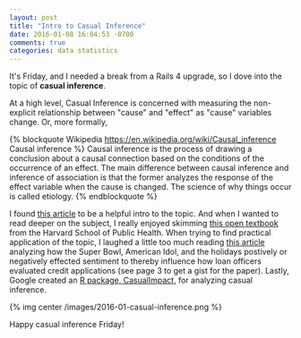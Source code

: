 ```yaml
---
layout: post
title: "Intro to Casual Inference"
date: 2016-01-08 16:04:53 -0700
comments: true
categories: data statistics
---
```


It's Friday, and I needed a break from a Rails 4 upgrade, so I dove into the topic of __casual inference__.

At a high level, Casual Inference is concerned with measuring the non-explicit relationship between "cause" and "effect" as "cause" variables change. Or, more formally,

{% blockquote Wikipedia https://en.wikipedia.org/wiki/Causal_inference Causal inference %}
Causal inference is the process of drawing a conclusion about a causal connection based on the conditions of the occurrence of an effect. The main difference between causal inference and inference of association is that the former analyzes the response of the effect variable when the cause is changed. The science of why things occur is called etiology.
{% endblockquote %}


I found [this article](http://csm.lshtm.ac.uk/themes/causal-inference/) to be a helpful intro to the topic. And when I wanted to read deeper on the subject, I really enjoyed skimming [this open textbook](http://www.hsph.harvard.edu/miguel-hernan/causal-inference-book/) from the Harvard School of Public Health. When trying to find practical application of the topic, I laughed a little too much reading [this article](https://www.business.utah.edu/sites/default/files/media/in_the_mood_for_a_loan_january_2013.pdf) analyzing how the Super Bowl, American Idol, and the holidays postively or negatively effected sentiment to thereby influence how loan officers evaluated credit applications (see page 3 to get a gist for the paper). Lastly, Google created an [R package, CasualImpact,](https://google.github.io/CausalImpact/CausalImpact.html) for analyzing casual inference.

{% img center /images/2016-01-casual-inference.png %}

Happy casual inference Friday!